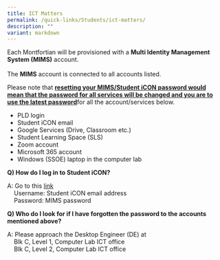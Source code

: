 ```yaml
---
title: ICT Matters
permalink: /quick-links/Students/ict-matters/
description: ""
variant: markdown
---
```

Each Montfortian will be provisioned with a <b>Multi Identity Management System (MIMS)</b> account.
<br><br>
The <b>MIMS</b> account is connected to all accounts listed.
<p>Please note that <u><b>resetting your MIMS/Student iCON password would mean that the password for all services will be changed and you are to use the latest password</b></u>for all the account/services below.</p>

* PLD login
* Student iCON email
* Google Services (Drive, Classroom etc.)
* Student Learning Space (SLS)
* Zoom account
* Microsoft 365 account
* Windows (SSOE) laptop in the computer lab

**Q) How do I log in to Student iCON?**

A: Go to this [link](https://mims.moe.gov.sg)&nbsp;   
&nbsp; &nbsp; Username: Student iCON email address   
&nbsp; &nbsp; Password: MIMS password


**Q) Who do I look for if I have forgotten the password to the accounts mentioned above?**

A: Please approach the Desktop Engineer (DE) at&nbsp;   
&nbsp; &nbsp; Blk C, Level 1, Computer Lab ICT office   
&nbsp; &nbsp; Blk C, Level 2, Computer Lab ICT office